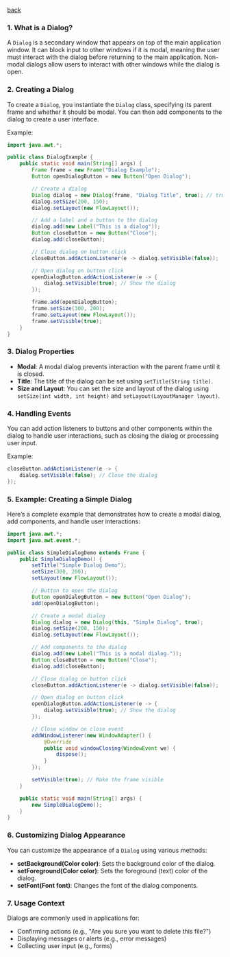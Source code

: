 [back](main.md)
### 1. **What is a Dialog?**
A `Dialog` is a secondary window that appears on top of the main application window. It can block input to other windows if it is modal, meaning the user must interact with the dialog before returning to the main application. Non-modal dialogs allow users to interact with other windows while the dialog is open.

### 2. **Creating a Dialog**
To create a `Dialog`, you instantiate the `Dialog` class, specifying its parent frame and whether it should be modal. You can then add components to the dialog to create a user interface.

Example:
```java
import java.awt.*;

public class DialogExample {
    public static void main(String[] args) {
        Frame frame = new Frame("Dialog Example");
        Button openDialogButton = new Button("Open Dialog");

        // Create a dialog
        Dialog dialog = new Dialog(frame, "Dialog Title", true); // true for modal
        dialog.setSize(200, 150);
        dialog.setLayout(new FlowLayout());

        // Add a label and a button to the dialog
        dialog.add(new Label("This is a dialog"));
        Button closeButton = new Button("Close");
        dialog.add(closeButton);

        // Close dialog on button click
        closeButton.addActionListener(e -> dialog.setVisible(false));

        // Open dialog on button click
        openDialogButton.addActionListener(e -> {
            dialog.setVisible(true); // Show the dialog
        });

        frame.add(openDialogButton);
        frame.setSize(300, 200);
        frame.setLayout(new FlowLayout());
        frame.setVisible(true);
    }
}
```

### 3. **Dialog Properties**
- **Modal**: A modal dialog prevents interaction with the parent frame until it is closed.
- **Title**: The title of the dialog can be set using `setTitle(String title)`.
- **Size and Layout**: You can set the size and layout of the dialog using `setSize(int width, int height)` and `setLayout(LayoutManager layout)`.

### 4. **Handling Events**
You can add action listeners to buttons and other components within the dialog to handle user interactions, such as closing the dialog or processing user input.

Example:
```java
closeButton.addActionListener(e -> {
    dialog.setVisible(false); // Close the dialog
});
```

### 5. **Example: Creating a Simple Dialog**
Here’s a complete example that demonstrates how to create a modal dialog, add components, and handle user interactions:

```java
import java.awt.*;
import java.awt.event.*;

public class SimpleDialogDemo extends Frame {
    public SimpleDialogDemo() {
        setTitle("Simple Dialog Demo");
        setSize(300, 200);
        setLayout(new FlowLayout());

        // Button to open the dialog
        Button openDialogButton = new Button("Open Dialog");
        add(openDialogButton);

        // Create a modal dialog
        Dialog dialog = new Dialog(this, "Simple Dialog", true);
        dialog.setSize(200, 150);
        dialog.setLayout(new FlowLayout());

        // Add components to the dialog
        dialog.add(new Label("This is a modal dialog."));
        Button closeButton = new Button("Close");
        dialog.add(closeButton);

        // Close dialog on button click
        closeButton.addActionListener(e -> dialog.setVisible(false));

        // Open dialog on button click
        openDialogButton.addActionListener(e -> {
            dialog.setVisible(true); // Show the dialog
        });

        // Close window on close event
        addWindowListener(new WindowAdapter() {
            @Override
            public void windowClosing(WindowEvent we) {
                dispose();
            }
        });

        setVisible(true); // Make the frame visible
    }

    public static void main(String[] args) {
        new SimpleDialogDemo();
    }
}
```

### 6. **Customizing Dialog Appearance**
You can customize the appearance of a `Dialog` using various methods:
- **setBackground(Color color)**: Sets the background color of the dialog.
- **setForeground(Color color)**: Sets the foreground (text) color of the dialog.
- **setFont(Font font)**: Changes the font of the dialog components.

### 7. **Usage Context**
Dialogs are commonly used in applications for:
- Confirming actions (e.g., "Are you sure you want to delete this file?")
- Displaying messages or alerts (e.g., error messages)
- Collecting user input (e.g., forms)